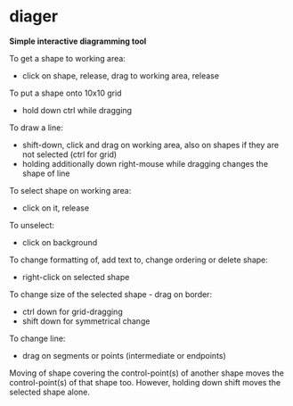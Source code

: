 # diager
**Simple interactive diagramming tool**

To get a shape to working area:
- click on shape, release, drag to working area, release

To put a shape onto 10x10 grid 
- hold down ctrl while dragging

To draw a line:
- shift-down, click and drag on working area, also on shapes if they are not selected (ctrl for grid)
- holding additionally down right-mouse while dragging changes the shape of line

To select shape on working area:
- click on it, release

To unselect:
- click on background

To change formatting of, add text to, change ordering or delete shape:
- right-click on selected shape

To change size of the selected shape - drag on border:
 - ctrl down for grid-dragging
 - shift down for symmetrical change
 
To change line:
- drag on segments or points (intermediate or endpoints)

Moving of shape covering the control-point(s) of another shape moves the control-point(s) of that shape too. However, holding down shift moves the selected shape alone.

